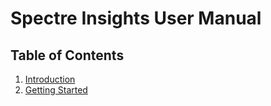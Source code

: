 # Spectre Insights User Manual

## Table of Contents

1. [Introduction](#introduction)
2. [Getting Started](#getting)
